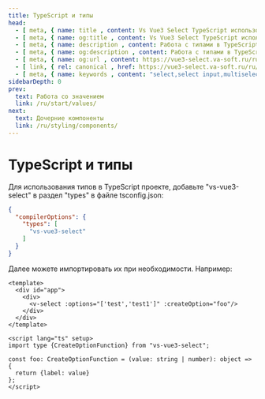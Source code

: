 ```yaml
---
title: TypeScript и типы
head:
  - [ meta, { name: title , content: Vs Vue3 Select TypeScript использование типов} ]
  - [ meta, { name: og:title , content: Vs Vue3 Select TypeScript использование типов} ]
  - [ meta, { name: description , content: Работа с типами в TypeScript Vs Vue3 Select} ]
  - [ meta, { name: og:description , content: Работа с типами в TypeScript Vs Vue3 Select} ]
  - [ meta, { name: og:url , content: https://vue3-select.va-soft.ru/ru/start/ts/ } ]
  - [ link, { rel: canonical , href: https://vue3-select.va-soft.ru/ru/start/ts/ } ]
  - [ meta, { name: keywords , content: "select,select input,multiselect,vue,vue3,vue3 component,vue3 select,dropdown,TypeScript"} ]
sidebarDepth: 0
prev:
  text: Работа со значением
  link: /ru/start/values/
next:
  text: Дочерние компоненты
  link: /ru/styling/components/
---
```


# TypeScript и типы

Для использования типов в TypeScript проекте, добавьте "vs-vue3-select" в раздел "types" в файле tsconfig.json:

```json
{
  "compilerOptions": {
    "types": [
      "vs-vue3-select"
    ]
  }
}
```

Далее можете импортировать их при необходимости.  Например:

```vue
<template>
  <div id="app">
    <div>
      <v-select :options="['test','test1']" :createOption="foo"/>
    </div>
  </div>
</template>

<script lang="ts" setup>
import type {CreateOptionFunction} from "vs-vue3-select";

const foo: CreateOptionFunction = (value: string | number): object => {
  return {label: value}
};
</script>
```